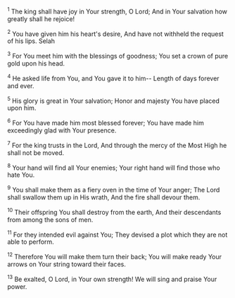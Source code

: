 <sup>1</sup> 
The king shall have joy in Your strength, O Lord; And in Your salvation how greatly shall he rejoice! 

<sup>2</sup> 
You have given him his heart's desire, And have not withheld the request of his lips. Selah 

<sup>3</sup> 
For You meet him with the blessings of goodness; You set a crown of pure gold upon his head. 

<sup>4</sup> 
He asked life from You, and You gave it to him-- Length of days forever and ever. 

<sup>5</sup> 
His glory is great in Your salvation; Honor and majesty You have placed upon him. 

<sup>6</sup> 
For You have made him most blessed forever; You have made him exceedingly glad with Your presence. 

<sup>7</sup> 
For the king trusts in the Lord, And through the mercy of the Most High he shall not be moved. 

<sup>8</sup> 
Your hand will find all Your enemies; Your right hand will find those who hate You. 

<sup>9</sup> 
You shall make them as a fiery oven in the time of Your anger; The Lord shall swallow them up in His wrath, And the fire shall devour them. 

<sup>10</sup> 
Their offspring You shall destroy from the earth, And their descendants from among the sons of men. 

<sup>11</sup> 
For they intended evil against You; They devised a plot which they are not able to perform. 

<sup>12</sup> 
Therefore You will make them turn their back; You will make ready Your arrows on Your string toward their faces. 

<sup>13</sup> 
Be exalted, O Lord, in Your own strength! We will sing and praise Your power.
